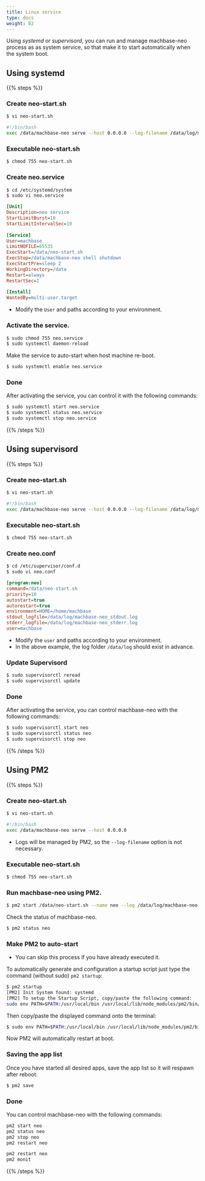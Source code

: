 ```yaml
---
title: Linux service
type: docs
weight: 82
---
```


Using *systemd* or *supervisord*, you can run and manage machbase-neo process as as system service, so that make it to start automatically when the system boot.

## Using systemd

{{% steps %}}

### Create neo-start.sh

```sh
$ vi neo-start.sh
```

```sh
#!/bin/bash 
exec /data/machbase-neo serve --host 0.0.0.0 --log-filename /data/log/machbase-neo.log
```

### Executable neo-start.sh

```sh
$ chmod 755 neo-start.sh
```

### Create neo.service

```sh
$ cd /etc/systemd/system
$ sudo vi neo.service
```

```ini
[Unit]   
Description=neo service   
StartLimitBurst=10   
StartLimitIntervalSec=10   
  
[Service]   
User=machbase   
LimitNOFILE=65535   
ExecStart=/data/neo-start.sh   
ExecStop=/data/machbase-neo shell shutdown   
ExecStartPre=sleep 2   
WorkingDirectory=/data   
Restart=always   
RestartSec=1   
  
[Install]   
WantedBy=multi-user.target   
```

* Modify the `User` and paths according to your environment.

### Activate the service.

```sh
$ sudo chmod 755 neo.service
$ sudo systemctl daemon-reload
```

Make the service to auto-start when host machine re-boot.

```sh
$ sudo systemctl enable neo.service
```

### Done

After activating the service, you can control it with the following commands:

```sh
$ sudo systemctl start neo.service
$ sudo systemctl status neo.service
$ sudo systemctl stop neo.service
```
{{% /steps %}}

## Using supervisord

{{% steps %}}

### Create neo-start.sh

```sh
$ vi neo-start.sh
```

```sh
#!/bin/bash 
exec /data/machbase-neo serve --host 0.0.0.0 --log-filename /data/log/machbase-neo.log
```

### Executable neo-start.sh

```sh
$ chmod 755 neo-start.sh
```

### Create neo.conf

```sh
$ cd /etc/supervisor/conf.d
$ sudo vi neo.conf
```

```ini
[program:neo]
command=/data/neo-start.sh
priority=10   
autostart=true   
autorestart=true   
environment=HOME=/home/machbase   
stdout_logfile=/data/log/machbase-neo_stdout.log   
stderr_logfile=/data/log/machbase-neo_stderr.log   
user=machbase   
```

* Modify the `user` and paths according to your environment.
* In the above example, the log folder `/data/log` should exist in advance.

### Update Supervisord

```sh
$ sudo supervisorctl reread
$ sudo supervisorctl update
```

### Done

After activating the service, you can control machbase-neo with the following commands:
```sh
$ sudo supervisorctl start neo
$ sudo supervisorctl status neo
$ sudo supervisorctl stop neo
```

{{% /steps %}}

## Using PM2

{{% steps %}}

### Create neo-start.sh

```sh
$ vi neo-start.sh
```

```sh
#!/bin/bash
exec /data/machbase-neo serve --host 0.0.0.0
```
* Logs will be managed by PM2, so the `--log-filename` option is not necessary.

### Executable neo-start.sh

```sh
$ chmod 755 neo-start.sh
```

### Run machbase-neo using PM2.

```sh
$ pm2 start /data/neo-start.sh --name neo --log /data/log/machbase-neo.log
```

Check the status of machbase-neo.
```sh
$ pm2 status neo
```

### Make PM2 to auto-start

* You can skip this process if you have already executed it.

To automatically generate and configuration a startup script just type the command (without sudo) `pm2 startup`:
```sh
$ pm2 startup
[PM2] Init System found: systemd
[PM2] To setup the Startup Script, copy/paste the following command:
sudo env PATH=$PATH:/usr/local/bin /usr/local/lib/node_modules/pm2/bin/pm2 startup systemd -u machbase --hp /home/machbase
```

Then copy/paste the displayed command onto the terminal:
```sh
$ sudo env PATH=$PATH:/usr/local/bin /usr/local/lib/node_modules/pm2/bin/pm2 startup systemd -u machbase --hp /home/machbase
```
Now PM2 will automatically restart at boot.

### Saving the app list

Once you have started all desired apps, save the app list so it will respawn after reboot:
```sh
$ pm2 save
```

### Done

You can control machbase-neo with the following commands:

```sh
pm2 start neo
pm2 status neo
pm2 stop neo
pm2 restart neo

pm2 restart neo
pm2 monit
```

{{% /steps %}}
